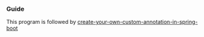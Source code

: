 ### Guide
This program is followed by [create-your-own-custom-annotation-in-spring-boot](https://medium.com/thefreshwrites/create-your-own-custom-annotation-in-spring-boot-be6ac6452c88)